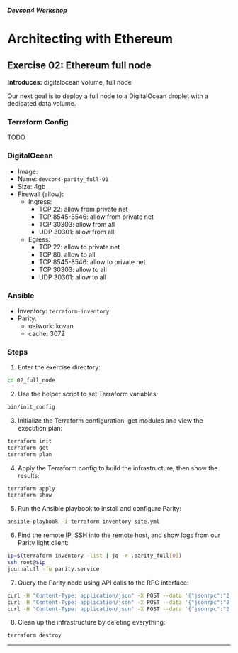 ***Devcon4 Workshop***
# Architecting with Ethereum
## Exercise 02: Ethereum full node

**Introduces:** digitalocean volume, full node

Our next goal is to deploy a full node to a DigitalOcean droplet with a dedicated data volume.

### Terraform Config
TODO

### DigitalOcean
- Image: 
- Name: `devcon4-parity_full-01`
- Size: 4gb
- Firewall (allow):
  - Ingress:
    - TCP 22: allow from private net
    - TCP 8545-8546: allow from private net
    - TCP 30303: allow from all
    - UDP 30301: allow from all
  - Egress:
    - TCP 22: allow to private net
    - TCP 80: allow to all
    - TCP 8545-8546: allow to private net
    - TCP 30303: allow to all
    - UDP 30301: allow to all

### Ansible 
- Inventory: `terraform-inventory`
- Parity:
  - network: kovan
  - cache: 3072

### Steps

1. Enter the exercise directory:
```bash
cd 02_full_node
```

2. Use the helper script to set Terraform variables:
```bash
bin/init_config
```

3. Initialize the Terraform configuration, get modules and view the execution plan:
```bash
terraform init
terraform get
terraform plan
```

4. Apply the Terraform config to build the infrastructure, then show the results:
```bash
terraform apply
terraform show
```
    
5. Run the Ansible playbook to install and configure Parity:
```bash
ansible-playbook -i terraform-inventory site.yml
```

6. Find the remote IP, SSH into the remote host, and show logs from our Parity light client:
```bash
ip=$(terraform-inventory -list | jq -r .parity_full[0])
ssh root@$ip
journalctl -fu parity.service
```
7. Query the Parity node using API calls to the RPC interface:
```bash
curl -H "Content-Type: application/json" -X POST --data '{"jsonrpc":"2.0","method":"web3_clientVersion","params":[],"id":67}' http://127.0.0.1:8545
curl -H "Content-Type: application/json" -X POST --data '{"jsonrpc":"2.0","method":"net_version","params":[],"id":67}' http://127.0.0.1:8545
curl -H "Content-Type: application/json" -X POST --data '{"jsonrpc":"2.0","method":"net_peerCount","params":[],"id":74}' http://127.0.0.1:8545
```

8. Clean up the infrastructure by deleting everything:
```bash
terraform destroy
```

---
